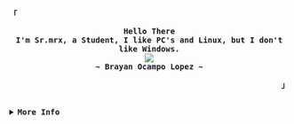 <!-- Mrx's Aesthetic GitHub Profile -->
<div align="justify">

<!-- Profile -->
<p align="left"><strong><samp>「</samp></strong></p>
  <p align="center">
    <samp>
      <b>
        Hello There
      <br>
        I'm Sr.mrx, a Student, I like PC's and Linux, but I don't like Windows.
      </b>
      <br>
        <image src="https://readme-typing-svg.herokuapp.com?font=Iosevka&size=16&color=6791c9&center=true&width=410&height=45&lines=">
      <br>
      <b>
        ~ Brayan Ocampo Lopez ~
      </b>
    </samp>
  </p>
<p align="right"><strong><samp>」</samp></strong></p>

<br>

<details>
<summary><samp><b>More Info</b></samp></summary>

<h2></h2><br>

<!-- Contact Me -->
<p align="center">
  <samp>
    [<a href="https://www.instagram.com/mrxdevelop">instagram</a>]
    [<a href="mailto:contact.ocampo.info@gmail.com">e-mail</a>]
  </samp>
</p>

<h2></h2><br>

<!-- Profile Views Badge -->
<p align="center">
  <samp>
  <a href="#--------">
    <img src="https://komarev.com/ghpvc/?username=mrxDevelop&label=Profile+Views&color=grey" alt="profile views" /> 
  </a>
  </samp>
</p>

<!-- Github Trophy -->
<div align="center">
  <table>
    <tr>
      <td><a href="#--------"><img align="center" alt="GitHub Trophy" src="https://github-trophies.vercel.app/?username=mrxDevelop&rank=SECRET,SSS,SS,S,AAA,AA,A&row=2&column=3&margin-w=15&margin-h=15&no-frame=true&theme=nord"></a></td>
    </tr>
  </table>
</div>

<!-- Github Stats -->
<div align="center">
  <table>
    <tr>
      <td><a href="#--------"><img height="137px" align="center" alt="Top Language" src="https://github-readme-stats.vercel.app/api/top-langs/?username=mrxDevelop&layout=compact&line_height=21&hide_border=true&theme=nord"/></a></td>
    </tr>
  </table>
</div>

<!-- Interesanting -->
<div aling="center">
    <table>
        <tr>
            <td>
                - 👋 Hi, I’m @Sr.mrx
                - 👀 I’m interested in programming and operatives systems
                - 🌱 I’m currently learning english, React, NodeJS, Angular and Data Science
                - 💞️ I’m looking to collaborate on CropVision
            </td>
        </tr>
    </table>
</div>

</details>
</div>
